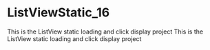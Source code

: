 # ListViewStatic_16
This is the ListView static loading and click display project
This is the ListView static loading and click display project
